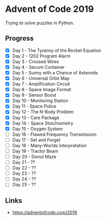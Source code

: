 # Advent of Code 2019

Trying to solve puzzles in Python.

## Progress

- [x] Day 1 - The Tyranny of the Rocket Equation 
- [x] Day 2 - 1202 Program Alarm
- [x] Day 3 - Crossed Wires
- [x] Day 4 - Secure Container
- [x] Day 5 - Sunny with a Chance of Asteroids
- [x] Day 6 - Universal Orbit Map
- [x] Day 7 - Amplification Circuit
- [x] Day 8 - Space Image Format
- [x] Day 9 - Sensor Boost
- [x] Day 10 - Monitoring Station
- [x] Day 11 - Space Police
- [x] Day 12 - The N-Body Problem
- [x] Day 13 - Care Package
- [x] Day 14 - Space Stoichiometry
- [x] Day 15 - Oxygen System
- [ ] Day 16 - Flawed Frequency Transmission
- [ ] Day 17 - Set and Forget
- [ ] Day 18 - Many-Worlds Interpretation
- [ ] Day 19 - Tractor Beam
- [ ] Day 20 - Donut Maze
- [ ] Day 21 - ??
- [ ] Day 22 - ??
- [ ] Day 23 - ??
- [ ] Day 24 - ??
- [ ] Day 25 - ??

## Links

- https://adventofcode.com/2019
